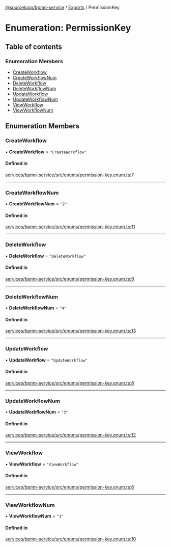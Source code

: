 [@sourceloop/bpmn-service](../README.md) / [Exports](../modules.md) / PermissionKey

# Enumeration: PermissionKey

## Table of contents

### Enumeration Members

- [CreateWorkflow](PermissionKey.md#createworkflow)
- [CreateWorkflowNum](PermissionKey.md#createworkflownum)
- [DeleteWorkflow](PermissionKey.md#deleteworkflow)
- [DeleteWorkflowNum](PermissionKey.md#deleteworkflownum)
- [UpdateWorkflow](PermissionKey.md#updateworkflow)
- [UpdateWorkflowNum](PermissionKey.md#updateworkflownum)
- [ViewWorkflow](PermissionKey.md#viewworkflow)
- [ViewWorkflowNum](PermissionKey.md#viewworkflownum)

## Enumeration Members

### CreateWorkflow

• **CreateWorkflow** = ``"CreateWorkflow"``

#### Defined in

[services/bpmn-service/src/enums/permission-key.enum.ts:7](https://github.com/sourcefuse/loopback4-microservice-catalog/blob/68ec38a2a/services/bpmn-service/src/enums/permission-key.enum.ts#L7)

___

### CreateWorkflowNum

• **CreateWorkflowNum** = ``"2"``

#### Defined in

[services/bpmn-service/src/enums/permission-key.enum.ts:11](https://github.com/sourcefuse/loopback4-microservice-catalog/blob/68ec38a2a/services/bpmn-service/src/enums/permission-key.enum.ts#L11)

___

### DeleteWorkflow

• **DeleteWorkflow** = ``"DeleteWorkflow"``

#### Defined in

[services/bpmn-service/src/enums/permission-key.enum.ts:9](https://github.com/sourcefuse/loopback4-microservice-catalog/blob/68ec38a2a/services/bpmn-service/src/enums/permission-key.enum.ts#L9)

___

### DeleteWorkflowNum

• **DeleteWorkflowNum** = ``"4"``

#### Defined in

[services/bpmn-service/src/enums/permission-key.enum.ts:13](https://github.com/sourcefuse/loopback4-microservice-catalog/blob/68ec38a2a/services/bpmn-service/src/enums/permission-key.enum.ts#L13)

___

### UpdateWorkflow

• **UpdateWorkflow** = ``"UpdateWorkflow"``

#### Defined in

[services/bpmn-service/src/enums/permission-key.enum.ts:8](https://github.com/sourcefuse/loopback4-microservice-catalog/blob/68ec38a2a/services/bpmn-service/src/enums/permission-key.enum.ts#L8)

___

### UpdateWorkflowNum

• **UpdateWorkflowNum** = ``"3"``

#### Defined in

[services/bpmn-service/src/enums/permission-key.enum.ts:12](https://github.com/sourcefuse/loopback4-microservice-catalog/blob/68ec38a2a/services/bpmn-service/src/enums/permission-key.enum.ts#L12)

___

### ViewWorkflow

• **ViewWorkflow** = ``"ViewWorkflow"``

#### Defined in

[services/bpmn-service/src/enums/permission-key.enum.ts:6](https://github.com/sourcefuse/loopback4-microservice-catalog/blob/68ec38a2a/services/bpmn-service/src/enums/permission-key.enum.ts#L6)

___

### ViewWorkflowNum

• **ViewWorkflowNum** = ``"1"``

#### Defined in

[services/bpmn-service/src/enums/permission-key.enum.ts:10](https://github.com/sourcefuse/loopback4-microservice-catalog/blob/68ec38a2a/services/bpmn-service/src/enums/permission-key.enum.ts#L10)
